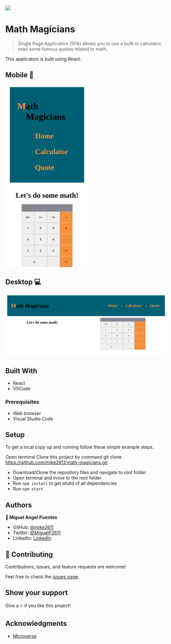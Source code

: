 ![](https://img.shields.io/badge/Microverse-blueviolet)

# Math Magicians

> Single Page Application (SPA) allows you to use a built-in calculator, read some famous quotes related to math.

This application is built using React.

## Mobile 📱

![screenshot](./images/mobileImage.png)

## Desktop 💻

![screenshot](./images/desktopImage.png)

## Built With

- React
- VSCode

### Prerequisites

- Web browser
- Visual Studio Code


## Setup

To get a local copy up and running follow these simple example steps.

Open terminal
Clone this project by command git clone https://github.com/mike2611/math-magicians.git

- Download/Clone the repository files and navigate to root folder 
- Open terminal and move to the root folder
- Run `npm install` to get ahold of all dependencies
- Run `npm start`


## Authors

**👤 Miguel Angel Puentes**

- GitHub: [@mike2611](https://github.com/mike2611)
- Twitter: [@MiguelP2611](https://twitter.com/MiguelP2611)
- LinkedIn: [LinkedIn](https://linkedin.com/in/miguel-puentes-mata-90a562139/)


## 🤝 Contributing

Contributions, issues, and feature requests are welcome!

Feel free to check the [issues page](../../issues/).

## Show your support

Give a ⭐️ if you like this project!

## Acknowledgments

- [Microverse](https://www.microverse.org/)
